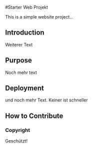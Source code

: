 #Starter Web Projekt

This is a simple website project...

## Introduction

Weiterer Text

## Purpose

Noch mehr text

## Deployment

und noch mehr Text. Keiner ist schneller

## How to Contribute

### Copyright
Geschützt!